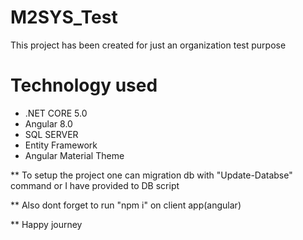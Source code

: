 # M2SYS_Test
This project has been created for just an organization test purpose

# Technology used

* .NET CORE 5.0
* Angular 8.0
* SQL SERVER
* Entity Framework
* Angular Material Theme


** To setup the project one can migration db with "Update-Databse" command or I have provided to DB script

** Also dont forget to run "npm i" on client app(angular)

** Happy journey
